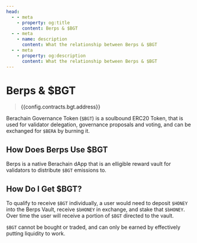 ```yaml
---
head:
  - - meta
    - property: og:title
      content: Berps & $BGT
  - - meta
    - name: description
      content: What the relationship between Berps & $BGT
  - - meta
    - property: og:description
      content: What the relationship between Berps & $BGT
---
```


<script setup>
  import Token from '@berachain/ui/Token';
  import config from '@berachain/config/constants.json';
</script>

# Berps & $BGT

> <a target="_blank" :href="config.testnet.dapps.beratrail.url + '/address/' + config.contracts.bgt.address">{{config.contracts.bgt.address}}</a>

Berachain Governance Token (`$BGT`) is a soulbound <a target="_blank" :href="config.testnet.dapps.beratrail.url + '/address/' + config.contracts.bgt.address">ERC20 Token</a>, that is used for validator delegation, governance proposals and voting, and can be exchanged for `$BERA` by burning it.

<ClientOnly>
  <Token title="$BGT" image="/assets/BGT.png" />
</ClientOnly>

## How Does Berps Use $BGT

Berps is a native Berachain dApp that is an elligible reward vault for validators to distribute `$BGT` emissions to.

## How Do I Get $BGT?

To qualify to receive `$BGT` individually, a user would need to deposit `$HONEY` into the Berps Vault, receive `$bHONEY` in exchange, and stake that `$bHONEY`. Over time the user will receive a portion of `$BGT` directed to the vault.

`$BGT` cannot be bought or traded, and can only be earned by effectively putting liquidity to work.

